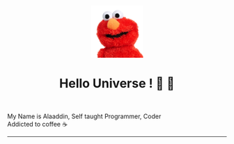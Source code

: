 <p align="center"><img src="https://github.com/onlymachiavelli/onlymachiavelli/blob/main/elmo.png" height="120"/></p>
<h1 align="center">Hello Universe ! 👋 👋</h1>
<br/>

  My Name is Alaaddin, Self taught Programmer, Coder
  <br/>
  Addicted to coffee ☕
  


<hr/>
<!--
<br/>
<h1>My Skills : </h1>
<br/>

<h2>Languages : 💻</h2>
<img src="https://github.com/onlymachiavelli/onlymachiavelli/blob/main/languages.png" width="100%"  />
<br/>
<h2>Frameworks & Libraries 📚</h2>
<img src="https://github.com/onlymachiavelli/onlymachiavelli/blob/main/LIB.png" width="100%" />
<br/>
<h2>UI UX , PROTOTYPE, VIDEO, IMAGE... 🖌️</h2>
<img src="https://github.com/onlymachiavelli/onlymachiavelli/blob/main/ui.png" width="100%" />

-->
<br/>
<h1>Social Media :</h1>
<p align="center">
  <a href="https://instagram.com/onlymachiavelli" target="_blank"><img src="https://github.com/onlymachiavelli/onlymachiavelli/blob/main/ig.png" /></a>
  <a href="https://twitter.com/onlymachiavelli" target="_blank"><img src="https://github.com/onlymachiavelli/onlymachiavelli/blob/main/twi.png" /></a>
  <a href="https://www.linkedin.com/in/alaa-ddin-472a651b9/" target="_blank"><img src="https://github.com/onlymachiavelli/onlymachiavelli/blob/main/link.png" /></a>
</p>
<br/>

